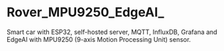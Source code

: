 # Rover_MPU9250_EdgeAI_
  Smart car with ESP32, self-hosted server, MQTT, InfluxDB, Grafana and EdgeAI with MPU9250 (9-axis Motion Processing Unit) sensor. 
